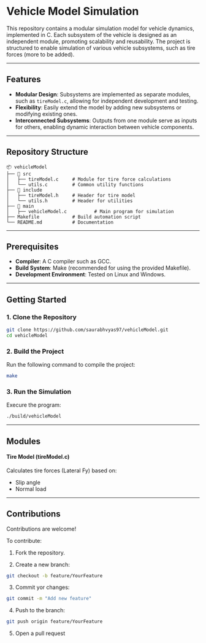# Vehicle Model Simulation  

This repository contains a modular simulation model for vehicle dynamics, implemented in C. Each subsystem of the vehicle is designed as an independent module, promoting scalability and reusability. The project is structured to enable simulation of various vehicle subsystems, such as tire forces (more to be added).  

---

## Features  

- **Modular Design**: Subsystems are implemented as separate modules, such as `tireModel.c`, allowing for independent development and testing.  
- **Flexibility**: Easily extend the model by adding new subsystems or modifying existing ones.  
- **Interconnected Subsystems**: Outputs from one module serve as inputs for others, enabling dynamic interaction between vehicle components.  

---

## Repository Structure  

```plaintext
📦 vehicleModel  
├── 📂 src  
│   ├── tireModel.c     # Module for tire force calculations  
│   └── utils.c         # Common utility functions  
├── 📂 include  
│   ├── tireModel.h     # Header for tire model  
│   └── utils.h         # Header for utilities  
├── 📂 main  
│   ├── vehicleModel.c          # Main program for simulation  
├── Makefile            # Build automation script  
└── README.md           # Documentation  
```
---

## Prerequisites  

- **Compiler**: A C compiler such as GCC.  
- **Build System**: Make (recommended for using the provided Makefile).  
- **Development Environment**: Tested on Linux and Windows.  

---

## Getting Started  

### 1. Clone the Repository  
```bash
git clone https://github.com/saurabhvyas97/vehicleModel.git  
cd vehicleModel  
```

### 2. Build the Project

Run the following command to compile the project:
```bash
make
```

### 3. Run the Simulation
Execure the program:
```bash
./build/vehicleModel
```

---

## Modules

#### Tire Model (tireModel.c)
Calculates tire forces (Lateral Fy) based on:
- Slip angle
- Normal load

---

## Contributions
Contributions are welcome!

To contribute:
1. Fork the repository.

2. Create a new branch:
```bash
git checkout -b feature/YourFeature
```

3. Commit yor changes:
```bash
git commit -m "Add new feature"
```

4. Push to the branch:
```bash
git push origin feature/YourFeature
```

5. Open a pull request